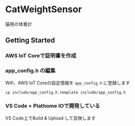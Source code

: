 
# CatWeightSensor

猫用の体重計

## Getting Started

### AWS IoT Coreで証明書を作成

### app_config.h の編集

Wifi、AWS IoT Coreの設定情報を `app_config.h` に登録します

```
cp include/app_config.h.template include/app_config.h
```

### VS Code + Plathome IOで開発している

VS Code上でBuild & Upload して反映します